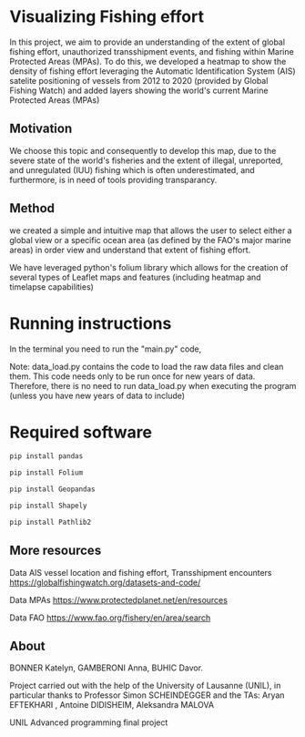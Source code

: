 
# Visualizing Fishing effort

In this project, we aim to provide an understanding of the extent of global fishing effort, unauthorized transshipment events, and fishing within Marine Protected Areas (MPAs). To do this, we developed a heatmap to show the density of fishing effort leveraging the Automatic Identification System (AIS) satelite positioning of vessels from 2012 to 2020 (provided by Global Fishing Watch) and added layers showing the world's current Marine Protected Areas (MPAs)

## Motivation

We choose this topic and consequently to develop this map, due to the severe state of the world's fisheries and the extent of illegal, unreported, and unregulated (IUU) fishing which is often underestimated, and furthermore, is in need of tools providing transparancy.

## Method 

we created a simple and intuitive map that allows the user to select either a global view or a specific ocean area (as defined by the FAO's major marine areas) in order view and understand that extent of fishing effort.

We have leveraged python's folium library which allows for the creation of several types of Leaflet maps and features (including heatmap and timelapse capabilities)


# Running instructions
In the terminal you need to run the "main.py" code, 

Note: data_load.py contains the code to load the raw data files and clean them. This code needs only to be run once for new years of data. Therefore, there is no need to run data_load.py when executing the program (unless you have new years of data to include)

# Required software

```bash
pip install pandas

pip install Folium

pip install Geopandas

pip install Shapely

pip install Pathlib2

```



## More resources

Data AIS vessel location and fishing effort, Transshipment encounters https://globalfishingwatch.org/datasets-and-code/ 

Data MPAs https://www.protectedplanet.net/en/resources

Data FAO https://www.fao.org/fishery/en/area/search

## About

BONNER Katelyn, GAMBERONI Anna, BUHIC Davor.

Project carried out with the help of the University of Lausanne (UNIL), in particular thanks to Professor Simon SCHEINDEGGER and the TAs: Aryan EFTEKHARI , Antoine DIDISHEIM, Aleksandra MALOVA



UNIL Advanced programming final project
